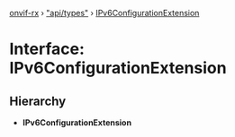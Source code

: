 [onvif-rx](../README.md) › ["api/types"](../modules/_api_types_.md) › [IPv6ConfigurationExtension](_api_types_.ipv6configurationextension.md)

# Interface: IPv6ConfigurationExtension

## Hierarchy

* **IPv6ConfigurationExtension**

